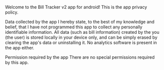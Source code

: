 Welcome to the Bill Tracker v2 app for android! This is the app privacy policy.

Data collected by the app
I hereby state, to the best of my knowledge and belief, that I have not programmed this app to collect any personally identifiable information. All data (such as bill information) created by the you (the user) is stored locally in your device only, and can be simply erased by clearing the app's data or uninstalling it. No analytics software is present in the app either.

Permission required by the app
There are no special permissions required by this app.
